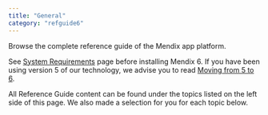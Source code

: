 ```yaml
---
title: "General"
category: "refguide6"
---
```


Browse the complete reference guide of the Mendix app platform.

See [System Requirements](System+Requirements) page before installing Mendix 6. If you have been using version 5 of our technology, we advise you to read [Moving from 5 to 6](Moving+from+5+to+6).

All Reference Guide content can be found under the topics listed on the left side of this page. We also made a selection for you for each topic below.